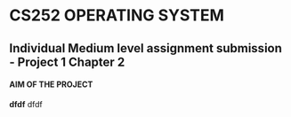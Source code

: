 # CS252 OPERATING SYSTEM
## Individual Medium level assignment submission - Project 1 Chapter 2

####  **AIM OF THE PROJECT**
**dfdf** dfdf
